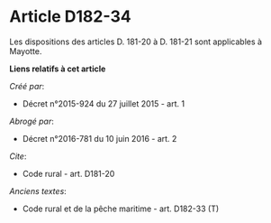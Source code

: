 # Article D182-34

Les dispositions des articles D. 181-20 à D. 181-21 sont applicables à Mayotte.

**Liens relatifs à cet article**

_Créé par_:

  - Décret n°2015-924 du 27 juillet 2015 - art. 1

_Abrogé par_:

  - Décret n°2016-781 du 10 juin 2016 - art. 2

_Cite_:

  - Code rural - art. D181-20

_Anciens textes_:

  - Code rural et de la pêche maritime - art. D182-33 (T)
